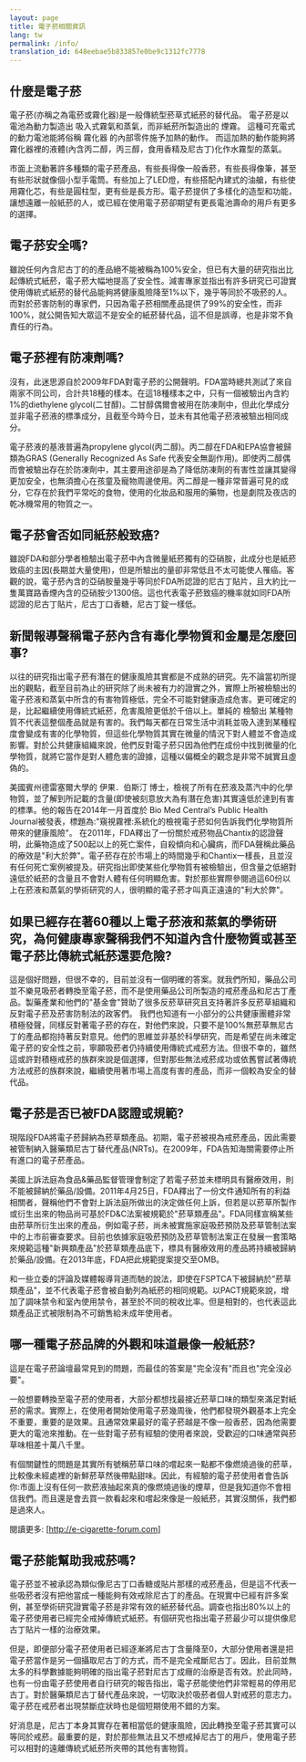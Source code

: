 ```yaml
---
layout: page
title: 電子菸相關資訊
lang: tw
permalink: /info/
translation_id: 648eebae5b833857e0be9c1312fc7778
---
```


## 什麼是電子菸

電子菸(亦稱之為電菸或霧化器)是一般傳統型菸草式紙菸的替代品。
電子菸是以電池為動力製造出 吸入式霧氣和蒸氣，而非紙菸所製造出的 煙霧。
這種可充電式的動力電池能將俗稱 霧化器 的內部零件施予加熱的動作。
而這加熱的動作能夠將霧化器裡的液體(內含丙二醇，丙三醇，食用香精及尼古丁)化作水霧型的蒸氣。

市面上流動著許多種類的電子菸產品，有些長得像一般香菸，有些長得像筆，甚至有些形狀就像個小型手電筒。有些加上了LED燈，有些搭配內建式的油艙，有些使用霧化芯，有些是圓柱型，更有些是長方形。電子菸提供了多樣化的造型和功能，讓想遠離一般紙菸的人，或已經在使用電子菸卻期望有更長電池壽命的用戶有更多的選擇。

## 電子菸安全嗎?

雖說任何內含尼古丁的的產品絕不能被稱為100%安全，但已有大量的研究指出比起傳統式紙菸，電子菸大幅地提高了安全性。減害專家並指出有許多研究已可證實使用傳統式紙菸的替代品能夠將健康風險降至1%以下，幾乎等同於不吸菸的人。而對於菸害防制的專家們，只因為電子菸相關產品提供了99%的安全性，而非100%，就公開告知大眾這不是安全的紙菸替代品，這不但是誤導，也是非常不負責任的行為。

## 電子菸裡有防凍劑嗎?

沒有，此迷思源自於2009年FDA對電子菸的公開聲明。FDA當時總共測試了來自兩家不同公司，合計共18種的樣本。在這18種樣本之中，只有一個被驗出內含約1%的diethylene glycol(二甘醇)。二甘醇偶爾會被用在防凍劑中，但此化學成分並非電子菸液的標準成分，且截至今時今日，並未有其他電子菸液被驗出相同成分。

電子菸液的基液普遍為propylene glycol(丙二醇)。丙二醇在FDA和EPA協會被歸類為GRAS (Generally Recognized As Safe 代表安全無副作用)。即使丙二醇偶而會被驗出存在於防凍劑中，其主要用途卻是為了降低防凍劑的有害性並讓其變得更加安全，也無須擔心在孩童及寵物周邊使用。丙二醇是一種非常普遍可見的成分，它存在於我們平常吃的食物，使用的化妝品和服用的藥物，也是劇院及夜店的乾冰機常用的物質之一。

## 電子菸會否如同紙菸般致癌?

雖說FDA和部分學者檢驗出電子菸中內含微量紙菸獨有的亞硝胺，此成分也是紙菸致癌的主因(長期並大量使用)，但是所驗出的量卻非常低且不太可能使人罹癌。客觀的說，電子菸內含的亞硝胺量幾乎等同於FDA所認證的尼古丁貼片，且大約比一隻萬寶路香煙內含的亞硝胺少1300倍。這也代表電子菸致癌的機率就如同FDA所認證的尼古丁貼片，尼古丁口香糖，尼古丁錠一樣低。

## 新聞報導聲稱電子菸內含有毒化學物質和金屬是怎麼回事?

以往的研究指出電子菸有潛在的健康風險其實都是不成熟的研究。先不論當初所提出的觀點，截至目前為止的研究除了尚未被有力的證實之外，實際上所被檢驗出的電子菸液和蒸氣中所含的有害物質極低，完全不可能對健康造成危害。更可確定的是，比起繼續使用傳統式紙菸，危害風險更低於千倍以上。單純的 檢驗出 某種物質不代表這整個產品就是有害的。我們每天都在日常生活中消耗並吸入達到某種程度會變成有害的化學物質，但這些化學物質其實在微量的情況下對人體並不會造成影響。對於公共健康組織來說，他們反對電子菸只因為他們在成份中找到微量的化學物質，就將它當作是對人體危害的證據，這種以偏概全的觀念是非常不誠實且虛偽的。

美國賓州德雷塞爾大學的 伊果．伯斯汀 博士，檢視了所有在菸液及蒸汽中的化學物質，並了解到所記載的含量(即使被刻意放大為有潛在危害)其實遠低於達到有害的標準。他的報告在2014年一月首度於 Bio Med Central’s Public Health Journal被發表，標題為:"窺視霧裡:系統化的檢視電子菸如何告訴我們化學物質所帶來的健康風險"。
在2011年，FDA釋出了一份關於戒菸物品Chantix的認證聲明，此藥物造成了500起以上的死亡案件，自殺傾向和心臟病，而FDA聲稱此藥品的療效是"利大於弊"。電子菸存在於市場上的時間幾乎和Chantix一樣長，且並沒有任何死亡案例被提及。研究指出即使某些化學物質有被檢驗出，但含量之低絕對遠低於紙菸的含量且不會對人體有任何明顯危害。對於那些實際參閱過這60份以上在菸液和蒸氣的學術研究的人，很明顯的電子菸才叫真正遠遠的"利大於弊"。

## 如果已經存在著60種以上電子菸液和蒸氣的學術研究，為何健康專家聲稱我們不知道內含什麼物質或甚至電子菸比傳統式紙菸還要危險?

這是個好問題，但很不幸的，目前並沒有一個明確的答案。就我們所知，藥品公司並不樂見吸菸者轉換至電子菸，而不是使用藥品公司所製造的戒菸產品和尼古丁產品。製藥產業和他們的"基金會"贊助了很多反菸草研究且支持著許多反菸草組織和反對電子菸及菸害防制法的政客們。
我們也知道有一小部分的公共健康團體非常積極發聲，同樣反對著電子菸的存在，對他們來說，只要不是100%無菸草無尼古丁的產品都抱持著反對意見。他們的思維並非基於科學研究，而是希望在尚未確定電子菸的安全性之前，寧願吸菸者仍持續使用傳統式戒菸方法。但很不幸的，雖然這或許對積極戒菸的族群來說是個選擇，但對那些無法戒菸成功或依舊嘗試著傳統方法戒菸的族群來說，繼續使用著市場上高度有害的產品，而非一個較為安全的替代品。

## 電子菸是否已被FDA認證或規範?

現階段FDA將電子菸歸納為菸草類產品。初期，電子菸被視為戒菸產品，因此需要被管制納入醫藥類尼古丁替代產品(NRTs)。在2009年，FDA告知海關需要停止所有進口的電子菸產品。

美國上訴法庭為食品&藥品監督管理會制定了若電子菸並未標明具有醫療效用，則不能被歸納於藥品/設備。2011年4月25日，FDA釋出了一份文件通知所有的利益相關者，聲稱他們不會對上訴法庭所做出的決定做任何上訴，但若是以菸草所製作或衍生出來的物品尚可基於FD&C法案被規範於"菸草類產品"。FDA同樣宣稱某些由菸草所衍生出來的產品，例如電子菸，尚未被實施家庭吸菸預防及菸草管制法案中的上市前審查要求。目前也依據家庭吸菸預防及菸草管制法案正在發展一套策略來規範這種"新興類產品"於菸草類產品底下，標具有醫療效用的產品將持續被歸納於藥品/設備。在2013年底，FDA把此規範提案提交至OMB。

和一些立委的評論及媒體報導背道而馳的說法，即使在FSPTCA下被歸納於"菸草類產品"，並不代表電子菸會被自動列為紙菸的相同規範。以PACT規範來說，增加了調味禁令和室內使用禁令，甚至於不同的稅收比率。但是相對的，也代表這此類產品正式被限制為不可銷售給未成年使用者。

## 哪一種電子菸品牌的外觀和味道最像一般紙菸?

這是在電子菸論壇最常見到的問題，而最佳的答案是"完全沒有"而且也"完全沒必要"。

一般想要轉換至電子菸的使用者，大部分都想找最接近菸草口味的類型來滿足對紙菸的需求。實際上，在使用者開始使用電子菸幾周後，他們都發現外觀基本上完全不重要，重要的是效果。且通常效果最好的電子菸越是不像一般香菸，因為他需要更大的電池來推動。在一些對電子菸有經驗的使用者來說，受歡迎的口味通常與菸草味相差十萬八千里。

有個關鍵性的問題是其實所有號稱菸草口味的嚐起來一點都不像燃燒過後的菸草，比較像未經處裡的新鮮菸草然後帶點甜味。因此，有經驗的電子菸使用者會告訴你:市面上沒有任何一款菸液抽起來真的像燃燒過後的煙草，但是我知道你不會相信我們。而且還是會去買一款看起來和嚐起來像是一般紙菸，其實沒關係，我們都是過來人。

閱讀更多: [http://e-cigarette-forum.com]

## 電子菸能幫助我戒菸嗎?

電子菸並不被承認為類似像尼古丁口香糖或貼片那樣的戒菸產品，但是這不代表一些吸菸者沒有把他當成一種能夠有效戒除尼古丁的產品。在現實中已經有許多案例，甚至學術研究證實電子菸是非常有效的紙菸替代品。調查也指出80%以上的電子菸使用者已經完全戒掉傳統式紙菸。有個研究也指出電子菸最少可以提供像尼古丁貼片一樣的治療效果。

但是，即便部分電子菸使用者已經逐漸將尼古丁含量降至0，大部分使用者還是把電子菸當作是另一個攝取尼古丁的方式，而不是完全戒斷尼古丁。因此，目前並無太多的科學數據能夠明確的指出電子菸對尼古丁成癮的治療是否有效。於此同時，也有一份由電子菸使用者自行研究的報告指出，電子菸能使他們非常輕易的停用尼古丁。對於醫藥類尼古丁替代產品來說，一切取決於吸菸者個人對戒菸的意志力。電子菸在戒菸者出現禁斷症狀時也是個短期使用不錯的方案。

好消息是，尼古丁本身其實存在著相當低的健康風險，因此轉換至電子菸其實可以等同於戒菸。最重要的是，對於那些無法且又不想戒掉尼古丁的用戶，使用電子菸可以相對的遠離傳統式紙菸所夾帶的其他有害物質。
